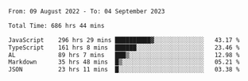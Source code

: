 
<!--START_SECTION:waka-->

```txt
From: 09 August 2022 - To: 04 September 2023

Total Time: 686 hrs 44 mins

JavaScript    296 hrs 29 mins ██████████▓░░░░░░░░░░░░░░   43.17 %
TypeScript    161 hrs 8 mins  ██████░░░░░░░░░░░░░░░░░░░   23.46 %
AL            89 hrs 7 mins   ███▒░░░░░░░░░░░░░░░░░░░░░   12.98 %
Markdown      35 hrs 48 mins  █▒░░░░░░░░░░░░░░░░░░░░░░░   05.21 %
JSON          23 hrs 11 mins  █░░░░░░░░░░░░░░░░░░░░░░░░   03.38 %
```

<!--END_SECTION:waka-->











